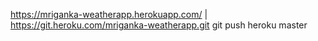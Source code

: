 https://mriganka-weatherapp.herokuapp.com/ | https://git.heroku.com/mriganka-weatherapp.git
git push heroku master